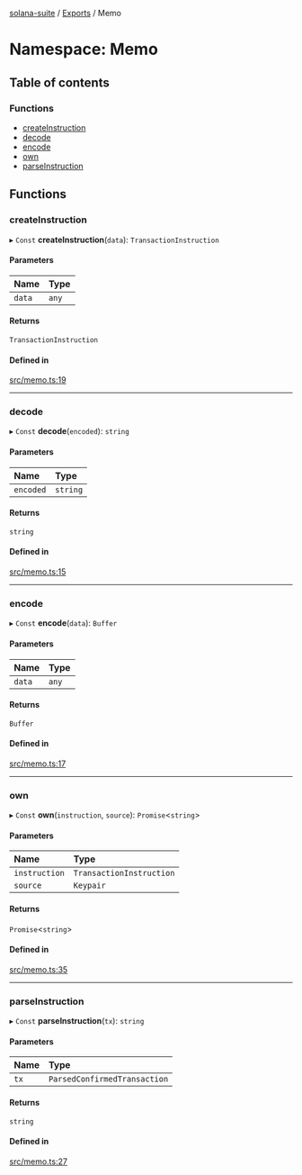 [solana-suite](../README.md) / [Exports](../modules.md) / Memo

# Namespace: Memo

## Table of contents

### Functions

- [createInstruction](Memo.md#createinstruction)
- [decode](Memo.md#decode)
- [encode](Memo.md#encode)
- [own](Memo.md#own)
- [parseInstruction](Memo.md#parseinstruction)

## Functions

### createInstruction

▸ `Const` **createInstruction**(`data`): `TransactionInstruction`

#### Parameters

| Name | Type |
| :------ | :------ |
| `data` | `any` |

#### Returns

`TransactionInstruction`

#### Defined in

[src/memo.ts:19](https://github.com/fukaoi/solana-suite/blob/17adcd0/src/memo.ts#L19)

___

### decode

▸ `Const` **decode**(`encoded`): `string`

#### Parameters

| Name | Type |
| :------ | :------ |
| `encoded` | `string` |

#### Returns

`string`

#### Defined in

[src/memo.ts:15](https://github.com/fukaoi/solana-suite/blob/17adcd0/src/memo.ts#L15)

___

### encode

▸ `Const` **encode**(`data`): `Buffer`

#### Parameters

| Name | Type |
| :------ | :------ |
| `data` | `any` |

#### Returns

`Buffer`

#### Defined in

[src/memo.ts:17](https://github.com/fukaoi/solana-suite/blob/17adcd0/src/memo.ts#L17)

___

### own

▸ `Const` **own**(`instruction`, `source`): `Promise`<`string`\>

#### Parameters

| Name | Type |
| :------ | :------ |
| `instruction` | `TransactionInstruction` |
| `source` | `Keypair` |

#### Returns

`Promise`<`string`\>

#### Defined in

[src/memo.ts:35](https://github.com/fukaoi/solana-suite/blob/17adcd0/src/memo.ts#L35)

___

### parseInstruction

▸ `Const` **parseInstruction**(`tx`): `string`

#### Parameters

| Name | Type |
| :------ | :------ |
| `tx` | `ParsedConfirmedTransaction` |

#### Returns

`string`

#### Defined in

[src/memo.ts:27](https://github.com/fukaoi/solana-suite/blob/17adcd0/src/memo.ts#L27)
